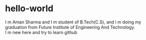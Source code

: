 # hello-world
I m Aman Sharma and I m student of B.Tech(C.S), and i m doing my graduation from Future Institute of Engineering And Technology.  
I m new here and try to learn github 
